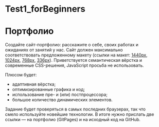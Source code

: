 # Test1_forBeginners
# Портфолио

Создайте сайт-портфолио: расскажите о себе, своих работах и ожиданиях от занятий у нас. Сайт должен максимально соответствовать предложенному макету (ссылки на макет: [1440px](https://yandex-shri-minsk-2018.github.io/task-1/#artboard0 "1440px"), [1024px](https://yandex-shri-minsk-2018.github.io/task-1/#artboard1 "1024px"), [768px](https://yandex-shri-minsk-2018.github.io/task-1/#artboard2 "768px"), [336px](https://yandex-shri-minsk-2018.github.io/task-1/#artboard3 "336px")). Приветствуется семантическая вёрстка и современные CSS-решения, JavaScript просьба не использовать.

Плюсом будет:
- адаптивная вёрстка;
- оптимизированные графика и код;
- использование пре- и (или) постпроцессора;
- большое количество динамических элементов.

Задание будет проверяться в самых последних браузерах, так что смело используйте новейшие технологии. В итоге нужно прислать две ссылки — на портфолио (GitPages) и на исходный код на GitHub.
